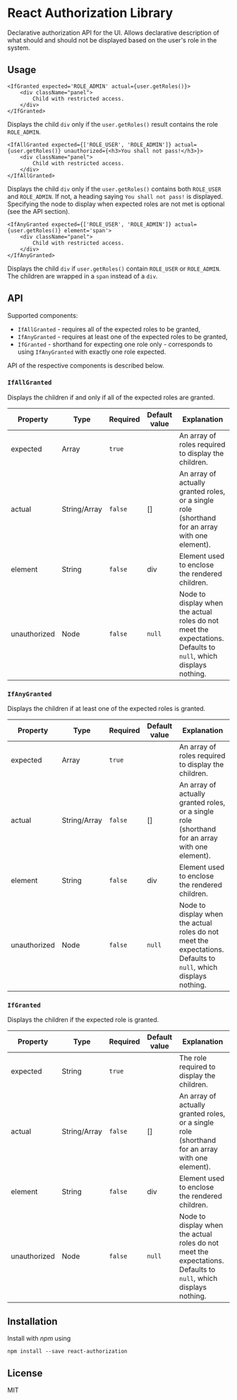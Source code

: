 # React Authorization Library

Declarative authorization API for the UI. Allows declarative description of what should and should not be displayed based on the
user's role in the system.

## Usage

```
<IfGranted expected='ROLE_ADMIN' actual={user.getRoles()}>
    <div className="panel">
        Child with restricted access.
    </div>
</IfGranted>
```

Displays the child `div` only if the `user.getRoles()` result contains the role `ROLE_ADMIN`.

```
<IfAllGranted expected={['ROLE_USER', 'ROLE_ADMIN']} actual={user.getRoles()} unauthorized={<h3>You shall not pass!</h3>}>
    <div className="panel">
        Child with restricted access.
    </div>
</IfAllGranted>
```

Displays the child `div` only if the `user.getRoles()` contains both `ROLE_USER` and `ROLE_ADMIN`. If not, a heading saying 
`You shall not pass!` is displayed.
Specifying the node to display when expected roles are not met is optional (see the API section).

```
<IfAnyGranted expected={['ROLE_USER', 'ROLE_ADMIN']} actual={user.getRoles()} element='span'>
    <div className="panel">
        Child with restricted access.
    </div>
</IfAnyGranted>
```

Displays the child `div` if `user.getRoles()` contain `ROLE_USER` or `ROLE_ADMIN`. The children are wrapped in a `span` instead
of a `div`.

## API

Supported components:
* `IfAllGranted` - requires all of the expected roles to be granted,
* `IfAnyGranted` - requires at least one of the expected roles to be granted,
* `IfGranted` - shorthand for expecting one role only - corresponds to using `IfAnyGranted` with exactly one role expected.

API of the respective components is described below.

### `IfAllGranted`

Displays the children if and only if all of the expected roles are granted.

| Property | Type  | Required | Default value | Explanation |
| -------- | ----- | -------- | ------------- | ----------- |
| expected | Array | `true`     |               | An array of roles required to display the children. |
| actual   | String/Array | `false` | []        | An array of actually granted roles, or a single role (shorthand for an array with one element). |
| element  | String | `false`   | div           | Element used to enclose the rendered children.      |
| unauthorized | Node | `false` | `null`          | Node to display when the actual roles do not meet the expectations. Defaults to `null`, which displays nothing. |


### `IfAnyGranted`

Displays the children if at least one of the expected roles is granted.

| Property | Type  | Required | Default value | Explanation |
| -------- | ----- | -------- | ------------- | ----------- |
| expected | Array | `true`     |               | An array of roles required to display the children. |
| actual   | String/Array | `false` | []        | An array of actually granted roles, or a single role (shorthand for an array with one element). |
| element  | String | `false`   | div           | Element used to enclose the rendered children.      |
| unauthorized | Node | `false` | `null`          | Node to display when the actual roles do not meet the expectations. Defaults to `null`, which displays nothing. |


### `IfGranted`

Displays the children if the expected role is granted.

| Property | Type  | Required | Default value | Explanation |
| -------- | ----- | -------- | ------------- | ----------- |
| expected | String | `true`     |               | The role required to display the children. |
| actual   | String/Array | `false` | []        | An array of actually granted roles, or a single role (shorthand for an array with one element). |
| element  | String | `false`   | div           | Element used to enclose the rendered children.      |
| unauthorized | Node | `false` | `null`          | Node to display when the actual roles do not meet the expectations. Defaults to `null`, which displays nothing. |


## Installation

Install with _npm_ using

```
npm install --save react-authorization
```

## License

MIT

